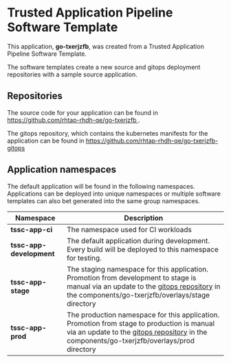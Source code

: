 # Trusted Application Pipeline Software Template

This application, **go-txerjzfb**, was created from a Trusted Application Pipeline Software Template.

The software templates create a new source and gitops deployment repositories with a sample source application. 

## Repositories

The source code for your application can be found in [https://github.com/rhtap-rhdh-qe/go-txerjzfb ](https://github.com/rhtap-rhdh-qe/go-txerjzfb ).
 
The gitops repository, which contains the kubernetes manifests for the application can be found in 
[https://github.com/rhtap-rhdh-qe/go-txerjzfb-gitops ](https://github.com/rhtap-rhdh-qe/go-txerjzfb-gitops ) 

## Application namespaces 

The default application will be found in the following namespaces. Applications can be deployed into unique namespaces or multiple software templates can also bet generated into the same group namespaces.  

|  Namespace   |  Description   |  
| -------- | -------- |
| **tssc-app-ci** | The namespace used for CI workloads |
| **tssc-app-development** | The default application during development. Every build will be deployed to this namespace for testing. |
| **tssc-app-stage** | The staging namespace for this application. Promotion from development to stage is manual via an update to the [gitops repository](https://github.com/rhtap-rhdh-qe/go-txerjzfb-gitops ) in the components/go-txerjzfb/overlays/stage directory |
| **tssc-app-prod** | The production namespace for this application. Promotion from stage to production is manual via an update to the [gitops repository](https://github.com/rhtap-rhdh-qe/go-txerjzfb-gitops ) in the components/go-txerjzfb/overlays/prod directory |